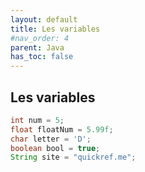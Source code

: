 ```yaml
---
layout: default
title: Les variables
#nav_order: 4
parent: Java
has_toc: false
---
```

 
 
 ## Les variables
 
 ```java
int num = 5;
float floatNum = 5.99f;
char letter = 'D';
boolean bool = true;
String site = "quickref.me";
```
